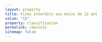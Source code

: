 ```yaml
---
layout: property
title: Films interdits aux moins de 12 ans
value: "12"
property: classification
permalink: /moins12
sitemap: false
---
```


